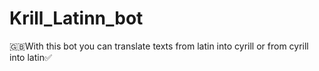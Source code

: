 # Krill_Latinn_bot
🇬🇧With this bot you can translate texts from latin into cyrill or from cyrill into latin✅
